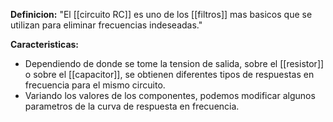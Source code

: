 **Definicion:**
"El [[circuito RC]] es uno de los [[filtros]] mas basicos que se utilizan para eliminar frecuencias indeseadas."

**Caracteristicas:**
- Dependiendo de donde se tome la tension de salida, sobre el [[resistor]] o sobre el [[capacitor]], se obtienen diferentes tipos de respuestas en frecuencia para el mismo circuito.
- Variando los valores de los componentes, podemos modificar algunos parametros de la curva de respuesta en frecuencia.
